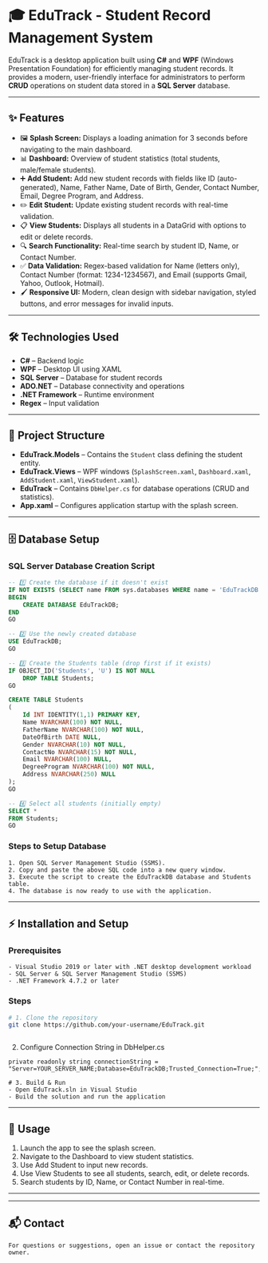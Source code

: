 # 🎓 EduTrack - Student Record Management System

EduTrack is a desktop application built using **C#** and **WPF** (Windows Presentation Foundation) for efficiently managing student records. It provides a modern, user-friendly interface for administrators to perform **CRUD** operations on student data stored in a **SQL Server** database.  

---

## ✨ Features

- 🖼️ **Splash Screen:** Displays a loading animation for 3 seconds before navigating to the main dashboard.  
- 📊 **Dashboard:** Overview of student statistics (total students, male/female students).  
- ➕ **Add Student:** Add new student records with fields like ID (auto-generated), Name, Father Name, Date of Birth, Gender, Contact Number, Email, Degree Program, and Address.  
- ✏️ **Edit Student:** Update existing student records with real-time validation.  
- 📋 **View Students:** Displays all students in a DataGrid with options to edit or delete records.  
- 🔍 **Search Functionality:** Real-time search by student ID, Name, or Contact Number.  
- ✅ **Data Validation:** Regex-based validation for Name (letters only), Contact Number (format: 1234-1234567), and Email (supports Gmail, Yahoo, Outlook, Hotmail).  
- 🖌️ **Responsive UI:** Modern, clean design with sidebar navigation, styled buttons, and error messages for invalid inputs.  

---

## 🛠️ Technologies Used

- **C#** – Backend logic  
- **WPF** – Desktop UI using XAML  
- **SQL Server** – Database for student records  
- **ADO.NET** – Database connectivity and operations  
- **.NET Framework** – Runtime environment  
- **Regex** – Input validation  

---

## 📂 Project Structure

- **EduTrack.Models** – Contains the `Student` class defining the student entity.  
- **EduTrack.Views** – WPF windows (`SplashScreen.xaml`, `Dashboard.xaml`, `AddStudent.xaml`, `ViewStudent.xaml`).  
- **EduTrack** – Contains `DbHelper.cs` for database operations (CRUD and statistics).  
- **App.xaml** – Configures application startup with the splash screen.  

---

## 🗄️ Database Setup

### SQL Server Database Creation Script

```sql
-- 1️⃣ Create the database if it doesn't exist
IF NOT EXISTS (SELECT name FROM sys.databases WHERE name = 'EduTrackDB')
BEGIN
    CREATE DATABASE EduTrackDB;
END
GO

-- 2️⃣ Use the newly created database
USE EduTrackDB;
GO

-- 3️⃣ Create the Students table (drop first if it exists)
IF OBJECT_ID('Students', 'U') IS NOT NULL
    DROP TABLE Students;
GO

CREATE TABLE Students
(
    Id INT IDENTITY(1,1) PRIMARY KEY,
    Name NVARCHAR(100) NOT NULL,
    FatherName NVARCHAR(100) NOT NULL,
    DateOfBirth DATE NULL,
    Gender NVARCHAR(10) NOT NULL,
    ContactNo NVARCHAR(15) NOT NULL,
    Email NVARCHAR(100) NULL,
    DegreeProgram NVARCHAR(100) NOT NULL,
    Address NVARCHAR(250) NULL
);
GO

-- 4️⃣ Select all students (initially empty)
SELECT *
FROM Students;
GO
```

### Steps to Setup Database

```
1. Open SQL Server Management Studio (SSMS).
2. Copy and paste the above SQL code into a new query window.
3. Execute the script to create the EduTrackDB database and Students table.
4. The database is now ready to use with the application.
```

---

## ⚡ Installation and Setup

### Prerequisites

```
- Visual Studio 2019 or later with .NET desktop development workload
- SQL Server & SQL Server Management Studio (SSMS)
- .NET Framework 4.7.2 or later
```

### Steps

```bash
# 1. Clone the repository
git clone https://github.com/your-username/EduTrack.git
```

```csharp
```
2. Configure Connection String in DbHelper.cs
```
private readonly string connectionString = "Server=YOUR_SERVER_NAME;Database=EduTrackDB;Trusted_Connection=True;";
```

```
# 3. Build & Run
- Open EduTrack.sln in Visual Studio
- Build the solution and run the application
```

---

## 🏃 Usage

1. Launch the app to see the splash screen.
2. Navigate to the Dashboard to view student statistics.
3. Use Add Student to input new records.
4. Use View Students to see all students, search, edit, or delete records.
5. Search students by ID, Name, or Contact Number in real-time.

---

---

## 📬 Contact

```
For questions or suggestions, open an issue or contact the repository owner.
```
